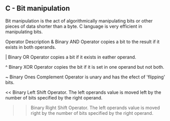 ## C - Bit manipulation

Bit manipulation is the act of algorithmically manipulating bits or other pieces of data shorter than a byte. C language is very efficient in manipulating bits.

Operator        	Description
&               	Binary AND Operator copies a bit to the result if it exists in both operands.

|	Binary OR Operator copies a bit if it exists in eather operand.

^	Binary XOR Operator copies the bit if it is set in one operand but not both.

~	Binary Ones Complement Operator is unary and has the efect of 'flipping' bits.

<<	Binary Left Shift Operator. The left operands value is moved left by the number of bits specified by the right operand.

>>	Binary Right Shift Operator. The left operands value is moved right by the number of bits specified by the right operand.

